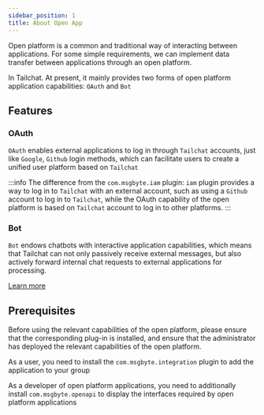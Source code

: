 ```yaml
---
sidebar_position: 1
title: About Open App
---
```


Open platform is a common and traditional way of interacting between applications. For some simple requirements, we can implement data transfer between applications through an open platform.

In Tailchat. At present, it mainly provides two forms of open platform application capabilities: `OAuth` and `Bot`

## Features

### OAuth

`OAuth` enables external applications to log in through `Tailchat` accounts, just like `Google`, `Github` login methods, which can facilitate users to create a unified user platform based on `Tailchat`

:::info
The difference from the `com.msgbyte.iam` plugin: `iam` plugin provides a way to log in to `Tailchat` with an external account, such as using a `Github` account to log in to `Tailchat`, while the OAuth capability of the open platform is based on `Tailchat` account to log in to other platforms.
:::

### Bot

`Bot` endows chatbots with interactive application capabilities, which means that Tailchat can not only passively receive external messages, but also actively forward internal chat requests to external applications for processing.

[Learn more](./bot)

## Prerequisites

Before using the relevant capabilities of the open platform, please ensure that the corresponding plug-in is installed, and ensure that the administrator has deployed the relevant capabilities of the open platform.

As a user, you need to install the `com.msgbyte.integration` plugin to add the application to your group

As a developer of open platform applications, you need to additionally install `com.msgbyte.openapi` to display the interfaces required by open platform applications
